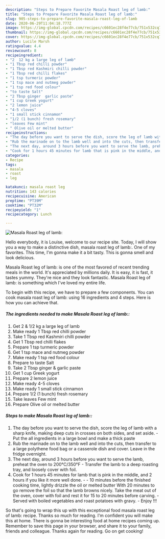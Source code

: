 ```yaml
---
description: "Steps to Prepare Favorite Masala Roast leg of lamb:"
title: "Steps to Prepare Favorite Masala Roast leg of lamb:"
slug: 905-steps-to-prepare-favorite-masala-roast-leg-of-lamb
date: 2020-06-29T11:04:18.777Z
image: https://img-global.cpcdn.com/recipes/c6601ec28f4e77cb/751x532cq70/masala-roast-leg-of-lamb-recipe-main-photo.jpg
thumbnail: https://img-global.cpcdn.com/recipes/c6601ec28f4e77cb/751x532cq70/masala-roast-leg-of-lamb-recipe-main-photo.jpg
cover: https://img-global.cpcdn.com/recipes/c6601ec28f4e77cb/751x532cq70/masala-roast-leg-of-lamb-recipe-main-photo.jpg
author: Lucile Marsh
ratingvalue: 4.4
reviewcount: 8
recipeingredient:
- "2  12 kg a large leg of lamb"
- "1 Tbsp red chilli powder"
- "1 Tbsp red Kashmiri chilli powder"
- "1 Tbsp red chilli flakes"
- "1 tsp turmeric powder"
- "1 tsp mace and nutmeg powder"
- "1 tsp red food colour"
- "to taste Salt"
- "2 Tbsp ginger  garlic paste"
- "1 cup Greek yogurt"
- "2 lemon juice"
- "4-5 cloves"
- "1 small stick cinnamon"
- "1/2 (1 bunch) fresh rosemary"
- "leaves Few mint"
- " Olive oil or melted butter"
recipeinstructions:
- "The day before you want to serve the dish, score the leg of lamb with a sharp knife, making deep cuts in crosses on both sides, and set aside. Put the all ingredients in a large bowl and make a thick paste"
- "Rub the marinade on to the lamb well and into the cuts, then transfer to a large polythene food bag or a casserole dish and cover. Leave in the fridge overnight."
- "The next day, around 3 hours before you want to serve the lamb, preheat the oven to 200°C/350°F  Transfer the lamb to a deep roasting tray, and loosely cover with foil."
- "Cook for 1 hours 45 minutes for lamb that is pink in the middle, and 2 hours if you like it more well done.  10 minutes before the finished cooking time, lightly drizzle the oil or melted butter With 20 minutes to go remove the foil so that the lamb browns nicely. Take the meat out of the oven, cover with foil and rest it for 15 to 20 minutes before carving.  Served with boiled vegetables and roast potatoes with gravy.  Enjoy !!!"
categories:
- Recipe
tags:
- masala
- roast
- leg

katakunci: masala roast leg 
nutrition: 143 calories
recipecuisine: American
preptime: "PT39M"
cooktime: "PT32M"
recipeyield: "1"
recipecategory: Lunch

---
```



![Masala Roast leg of lamb:](https://img-global.cpcdn.com/recipes/c6601ec28f4e77cb/751x532cq70/masala-roast-leg-of-lamb-recipe-main-photo.jpg)

Hello everybody, it is Louise, welcome to our recipe site. Today, I will show you a way to make a distinctive dish, masala roast leg of lamb:. One of my favorites. This time, I'm gonna make it a bit tasty. This is gonna smell and look delicious.

Masala Roast leg of lamb: is one of the most favored of recent trending meals in the world. It's appreciated by millions daily. It is easy, it is fast, it tastes yummy. They're nice and they look fantastic. Masala Roast leg of lamb: is something which I've loved my entire life.




To begin with this recipe, we have to prepare a few components. You can cook masala roast leg of lamb: using 16 ingredients and 4 steps. Here is how you can achieve that.

<!--inarticleads1-->

##### The ingredients needed to make Masala Roast leg of lamb::

1. Get 2 &amp; 1/2 kg a large leg of lamb
1. Make ready 1 Tbsp red chilli powder
1. Take 1 Tbsp red Kashmiri chilli powder
1. Get 1 Tbsp red chilli flakes
1. Prepare 1 tsp turmeric powder
1. Get 1 tsp mace and nutmeg powder
1. Make ready 1 tsp red food colour
1. Prepare to taste Salt
1. Take 2 Tbsp ginger &amp; garlic paste
1. Get 1 cup Greek yogurt
1. Prepare 2 lemon juice
1. Make ready 4-5 cloves
1. Make ready 1 small stick cinnamon
1. Prepare 1/2 (1 bunch) fresh rosemary
1. Take leaves Few mint
1. Prepare  Olive oil or melted butter




<!--inarticleads2-->

##### Steps to make Masala Roast leg of lamb::

1. The day before you want to serve the dish, score the leg of lamb with a sharp knife, making deep cuts in crosses on both sides, and set aside. - Put the all ingredients in a large bowl and make a thick paste
1. Rub the marinade on to the lamb well and into the cuts, then transfer to a large polythene food bag or a casserole dish and cover. Leave in the fridge overnight.
1. The next day, around 3 hours before you want to serve the lamb, preheat the oven to 200°C/350°F  - Transfer the lamb to a deep roasting tray, and loosely cover with foil.
1. Cook for 1 hours 45 minutes for lamb that is pink in the middle, and 2 hours if you like it more well done. -  - 10 minutes before the finished cooking time, lightly drizzle the oil or melted butter With 20 minutes to go remove the foil so that the lamb browns nicely. Take the meat out of the oven, cover with foil and rest it for 15 to 20 minutes before carving.  - Served with boiled vegetables and roast potatoes with gravy.  - Enjoy !!!




So that's going to wrap this up with this exceptional food masala roast leg of lamb: recipe. Thanks so much for reading. I'm confident you will make this at home. There is gonna be interesting food at home recipes coming up. Remember to save this page in your browser, and share it to your family, friends and colleague. Thanks again for reading. Go on get cooking!
